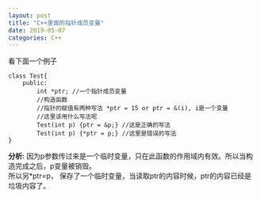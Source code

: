 ```yaml
---
layout: post
title: "C++里面的指针成员变量"
date: 2019-05-07
categories: C++
---
```

看下面一个例子

```
class Test{
	public:
		int *ptr; //一个指针成员变量
		//构造函数
		//指针的赋值有两种写法 *ptr = 15 or ptr = &(i), i是一个变量
		//这里该用什么写法呢
		Test(int p) {ptr = &p;} //这是正确的写法
		Test(int p) {*ptr = p;} //这里是错误的写法
}
```

**分析:**
因为p参数传过来是一个临时变量，只在此函数的作用域内有效。所以当构造完成之后，p变量被销毁。   
所以另*ptr=p， 保存了一个临时变量，当读取ptr的内容时候，ptr的内容已经是垃圾内容了。
